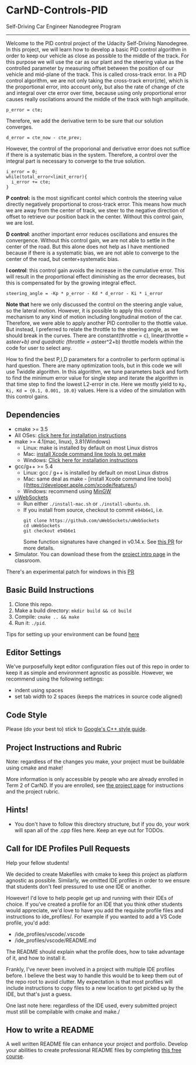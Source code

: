 # CarND-Controls-PID
Self-Driving Car Engineer Nanodegree Program

---

Welcome to the PID control project of the Udacity Self-Driving Nanodegree. In this project, we will learn how to develop a basic PID control algorithm in order to keep our vehicle as close as possible to the middle of the track. For this purpose we will use the car as our plant and the steering value as the controlled parameter by measuring offset between the position of our vehicle and mid-plane of the track. This is called cross-track error. In a PID control algorithm, we are not only taking the cross-track error(cte), which is the proportional error, into account only, but also the rate of change of cte and integral over cte error over time, because using only proportional error causes really oscilations around the middle of the track with high amplitude.
```
p_error = cte;
```
Therefore, we add the derivative term to be sure that our solution converges.
```
d_error = cte_now - cte_prev;
```
However, the control of the proporional and derivative error does not suffice if there is a systematic bias in the system. Therefore, a control over the integral part is necessary to converge to the true solution.
```
i_error = 0;
while(total_error<limit_error){
  i_error += cte;
}
```

__P control:__ is the most significant contol which controls the steering value directly negatively proportional to cross-track error. This means how much we are away from the center of track, we steer to the negative direction of offset to retrieve our position back in the center. Without this control gain, we are lost.

__D control__: another important error reduces oscillations and ensures the convergence. Without this control gain, we are not able to settle in the center of the road. But this alone does not help as I have mentioned because if there is a systematic bias, we are not able to converge to the center of the road, but center+systematic bias.

__I control__: this control gain avoids the increase in the cumulative error. This will result in the proportional effect diminishing as the error decreases, but this is compensated for by the growing integral effect. 

```
steering_angle = -Kp * p_error - Kd * d_error - Ki * i_error
```

__Note that__ here we only discussed the control on the steering angle value, so the lateral motion. However, it is possible to apply this control mechanism to any kind of motion including longitudinal motion of the car. Therefore, we were able to apply another PID controller to the thottle value. But instead, I preferred to relate the throttle to the steering angle, as we should break in the curves. There are constant(throttle = c), linear(throttle = a*steer+b) and quadratic (throttle = a*steer^2+b) throttle models within the code for user to select any.

How to find the best P,I,D parameters for a controller to perform optimal is hard question. There are many optimization tools, but in this code we will use Twiddle algorithm. In this algorithm, we tune parameters back and forth to find the minimum error value for single step and iterate the algorithm in that time step to find the lowest L2-error in cte. Here we mostly yield to 
`Kp, Ki, Kd = {0.1, 0.001, 10.0}` values. Here is a video of the simulation with this control gains.

## Dependencies

* cmake >= 3.5
 * All OSes: [click here for installation instructions](https://cmake.org/install/)
* make >= 4.1(mac, linux), 3.81(Windows)
  * Linux: make is installed by default on most Linux distros
  * Mac: [install Xcode command line tools to get make](https://developer.apple.com/xcode/features/)
  * Windows: [Click here for installation instructions](http://gnuwin32.sourceforge.net/packages/make.htm)
* gcc/g++ >= 5.4
  * Linux: gcc / g++ is installed by default on most Linux distros
  * Mac: same deal as make - [install Xcode command line tools]((https://developer.apple.com/xcode/features/)
  * Windows: recommend using [MinGW](http://www.mingw.org/)
* [uWebSockets](https://github.com/uWebSockets/uWebSockets)
  * Run either `./install-mac.sh` or `./install-ubuntu.sh`.
  * If you install from source, checkout to commit `e94b6e1`, i.e.
    ```
    git clone https://github.com/uWebSockets/uWebSockets 
    cd uWebSockets
    git checkout e94b6e1
    ```
    Some function signatures have changed in v0.14.x. See [this PR](https://github.com/udacity/CarND-MPC-Project/pull/3) for more details.
* Simulator. You can download these from the [project intro page](https://github.com/udacity/self-driving-car-sim/releases) in the classroom.

There's an experimental patch for windows in this [PR](https://github.com/udacity/CarND-PID-Control-Project/pull/3)

## Basic Build Instructions

1. Clone this repo.
2. Make a build directory: `mkdir build && cd build`
3. Compile: `cmake .. && make`
4. Run it: `./pid`. 

Tips for setting up your environment can be found [here](https://classroom.udacity.com/nanodegrees/nd013/parts/40f38239-66b6-46ec-ae68-03afd8a601c8/modules/0949fca6-b379-42af-a919-ee50aa304e6a/lessons/f758c44c-5e40-4e01-93b5-1a82aa4e044f/concepts/23d376c7-0195-4276-bdf0-e02f1f3c665d)

## Editor Settings

We've purposefully kept editor configuration files out of this repo in order to
keep it as simple and environment agnostic as possible. However, we recommend
using the following settings:

* indent using spaces
* set tab width to 2 spaces (keeps the matrices in source code aligned)

## Code Style

Please (do your best to) stick to [Google's C++ style guide](https://google.github.io/styleguide/cppguide.html).

## Project Instructions and Rubric

Note: regardless of the changes you make, your project must be buildable using
cmake and make!

More information is only accessible by people who are already enrolled in Term 2
of CarND. If you are enrolled, see [the project page](https://classroom.udacity.com/nanodegrees/nd013/parts/40f38239-66b6-46ec-ae68-03afd8a601c8/modules/f1820894-8322-4bb3-81aa-b26b3c6dcbaf/lessons/e8235395-22dd-4b87-88e0-d108c5e5bbf4/concepts/6a4d8d42-6a04-4aa6-b284-1697c0fd6562)
for instructions and the project rubric.

## Hints!

* You don't have to follow this directory structure, but if you do, your work
  will span all of the .cpp files here. Keep an eye out for TODOs.

## Call for IDE Profiles Pull Requests

Help your fellow students!

We decided to create Makefiles with cmake to keep this project as platform
agnostic as possible. Similarly, we omitted IDE profiles in order to we ensure
that students don't feel pressured to use one IDE or another.

However! I'd love to help people get up and running with their IDEs of choice.
If you've created a profile for an IDE that you think other students would
appreciate, we'd love to have you add the requisite profile files and
instructions to ide_profiles/. For example if you wanted to add a VS Code
profile, you'd add:

* /ide_profiles/vscode/.vscode
* /ide_profiles/vscode/README.md

The README should explain what the profile does, how to take advantage of it,
and how to install it.

Frankly, I've never been involved in a project with multiple IDE profiles
before. I believe the best way to handle this would be to keep them out of the
repo root to avoid clutter. My expectation is that most profiles will include
instructions to copy files to a new location to get picked up by the IDE, but
that's just a guess.

One last note here: regardless of the IDE used, every submitted project must
still be compilable with cmake and make./

## How to write a README
A well written README file can enhance your project and portfolio.  Develop your abilities to create professional README files by completing [this free course](https://www.udacity.com/course/writing-readmes--ud777).

